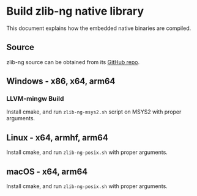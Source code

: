 # Build zlib-ng native library

This document explains how the embedded native binaries are compiled.

## Source

zlib-ng source can be obtained from its [GitHub repo](https://github.com/zlib-ng/zlib-ng).

## Windows - x86, x64, arm64

### LLVM-mingw Build

Install cmake, and run `zlib-ng-msys2.sh` script on MSYS2 with proper arguments.

## Linux - x64, armhf, arm64

Install cmake, and run `zlib-ng-posix.sh` with proper arguments.

## macOS - x64, arm64

Install cmake, and run `zlib-ng-posix.sh` with proper arguments.
